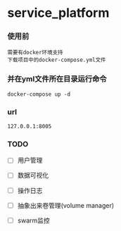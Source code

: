 # service_platform
### 使用前
    需要有docker环境支持
    下载项目中的docker-compose.yml文件

### 并在yml文件所在目录运行命令
    docker-compose up -d

### url
    127.0.0.1:8005

### TODO
- [ ] 用户管理
- [ ] 数据可视化
- [ ] 操作日志
- [ ] 抽象出来卷管理(volume manager)
- [ ] swarm监控

